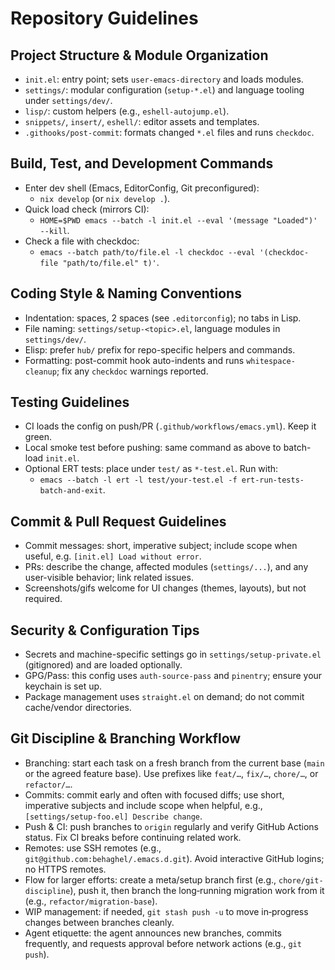 # Repository Guidelines

## Project Structure & Module Organization
- `init.el`: entry point; sets `user-emacs-directory` and loads modules.
- `settings/`: modular configuration (`setup-*.el`) and language tooling under `settings/dev/`.
- `lisp/`: custom helpers (e.g., `eshell-autojump.el`).
- `snippets/`, `insert/`, `eshell/`: editor assets and templates.
- `.githooks/post-commit`: formats changed `*.el` files and runs `checkdoc`.

## Build, Test, and Development Commands
- Enter dev shell (Emacs, EditorConfig, Git preconfigured):
  - `nix develop` (or `nix develop .`).
- Quick load check (mirrors CI):
  - `HOME=$PWD emacs --batch -l init.el --eval '(message "Loaded")' --kill`.
- Check a file with checkdoc:
  - `emacs --batch path/to/file.el -l checkdoc --eval '(checkdoc-file "path/to/file.el" t)'`.

## Coding Style & Naming Conventions
- Indentation: spaces, 2 spaces (see `.editorconfig`); no tabs in Lisp.
- File naming: `settings/setup-<topic>.el`, language modules in `settings/dev/`.
- Elisp: prefer `hub/` prefix for repo-specific helpers and commands.
- Formatting: post-commit hook auto-indents and runs `whitespace-cleanup`; fix any `checkdoc` warnings reported.

## Testing Guidelines
- CI loads the config on push/PR (`.github/workflows/emacs.yml`). Keep it green.
- Local smoke test before pushing: same command as above to batch-load `init.el`.
- Optional ERT tests: place under `test/` as `*-test.el`. Run with:
  - `emacs --batch -l ert -l test/your-test.el -f ert-run-tests-batch-and-exit`.

## Commit & Pull Request Guidelines
- Commit messages: short, imperative subject; include scope when useful, e.g. `[init.el] Load without error`.
- PRs: describe the change, affected modules (`settings/...`), and any user-visible behavior; link related issues.
- Screenshots/gifs welcome for UI changes (themes, layouts), but not required.

## Security & Configuration Tips
- Secrets and machine-specific settings go in `settings/setup-private.el` (gitignored) and are loaded optionally.
- GPG/Pass: this config uses `auth-source-pass` and `pinentry`; ensure your keychain is set up.
- Package management uses `straight.el` on demand; do not commit cache/vendor directories.

## Git Discipline & Branching Workflow

- Branching: start each task on a fresh branch from the current base (`main` or the agreed feature base). Use prefixes like `feat/…`, `fix/…`, `chore/…`, or `refactor/…`.
- Commits: commit early and often with focused diffs; use short, imperative subjects and include scope when helpful, e.g., `[settings/setup-foo.el] Describe change`.
- Push & CI: push branches to `origin` regularly and verify GitHub Actions status. Fix CI breaks before continuing related work.
- Remotes: use SSH remotes (e.g., `git@github.com:behaghel/.emacs.d.git`). Avoid interactive GitHub logins; no HTTPS remotes.
- Flow for larger efforts: create a meta/setup branch first (e.g., `chore/git-discipline`), push it, then branch the long‑running migration work from it (e.g., `refactor/migration-base`).
- WIP management: if needed, `git stash push -u` to move in‑progress changes between branches cleanly.
- Agent etiquette: the agent announces new branches, commits frequently, and requests approval before network actions (e.g., `git push`).
